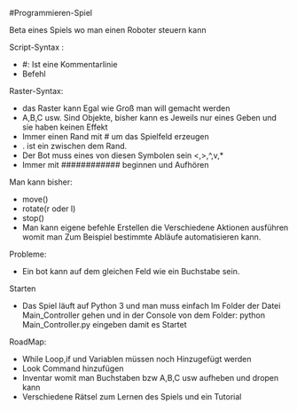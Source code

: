 #Programmieren-Spiel

Beta eines Spiels wo man einen Roboter steuern kann

Script-Syntax :
- #: Ist eine Kommentarlinie
- Befehl

Raster-Syntax:
- das Raster kann Egal wie Groß man will gemacht werden
- A,B,C usw. Sind Objekte, bisher kann es Jeweils nur eines Geben und sie haben keinen Effekt
- Immer einen Rand mit # um das Spielfeld erzeugen
- . ist ein zwischen dem Rand.
- Der Bot muss eines von diesen Symbolen sein <,>,^,v,* 
- Immer mit ############ beginnen und Aufhören

Man kann bisher:
- move()
- rotate(r oder l)
- stop()
- Man kann eigene befehle Erstellen die Verschiedene Aktionen ausführen womit man Zum Beispiel bestimmte Abläufe automatisieren kann.

Probleme:
- Ein bot kann auf dem gleichen Feld wie ein Buchstabe sein.

Starten
- Das Spiel läuft auf Python 3 und man muss einfach Im Folder der Datei Main_Controller gehen und in der Console von dem Folder: python Main_Controller.py eingeben damit es Startet

RoadMap:
- While Loop,if und Variablen müssen noch Hinzugefügt werden 
- Look Command hinzufügen
- Inventar womit man Buchstaben bzw A,B,C usw aufheben und dropen kann 
- Verschiedene Rätsel zum Lernen des Spiels und ein Tutorial

